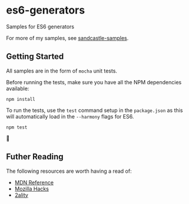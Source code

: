 # es6-generators
Samples for ES6 generators

For more of my samples, see [sandcastle-samples](https://github.com/sandcastle-samples).


## Getting Started

All samples are in the form of `mocha` unit tests.

Before running the tests, make sure you have all the NPM dependencies available:

```shell
npm install
```

To run the tests, use the `test` command setup in the `package.json` as this will
automatically load in the `--harmony` flags for ES6.

```shell
npm test
```

:tada:


## Futher Reading

The following resources are worth having a read of:

- [MDN Reference](https://developer.mozilla.org/en-US/docs/Web/JavaScript/Reference/Statements/function*)
- [Mozilla Hacks](https://hacks.mozilla.org/2015/05/es6-in-depth-generators/)
- [2ality](http://www.2ality.com/2015/03/es6-generators.html)
